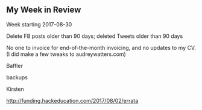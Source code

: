 ## My Week in Review

Week starting 2017-08-30

Delete FB posts older than 90 days; deleted Tweets older than 90 days

No one to invoice for end-of-the-month invoicing, and no updates to my CV. (I did make a few tweaks to audreywatters.com)

Baffler

backups

Kirsten

http://funding.hackeducation.com/2017/08/02/errata
